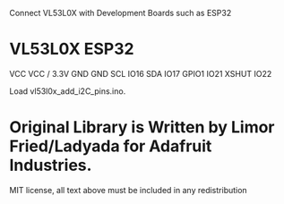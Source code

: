 Connect VL53L0X with Development Boards such as ESP32

# VL53L0X       ESP32

VCC           VCC / 3.3V
GND           GND
SCL           IO16
SDA           IO17
GPIO1         IO21
XSHUT         IO22

Load vl53l0x_add_i2C_pins.ino.

# Original Library is Written by Limor Fried/Ladyada for Adafruit Industries.
MIT license, all text above must be included in any redistribution
